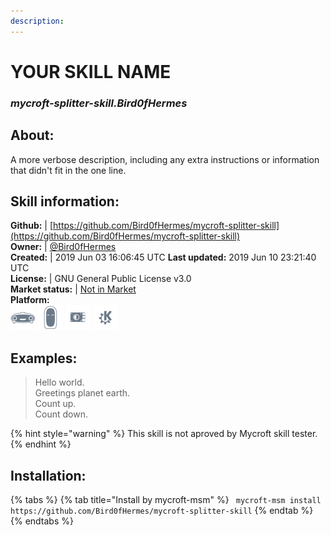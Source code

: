 ```yaml
--- 
description: 
---
```


# YOUR SKILL NAME  
### _mycroft-splitter-skill.Bird0fHermes_  
## About:  
A more verbose description, including any extra instructions or
information that didn't fit in the one line.

## Skill information:  
**Github:** | [https://github.com/Bird0fHermes/mycroft-splitter-skill](https://github.com/Bird0fHermes/mycroft-splitter-skill)  
**Owner:** | [@Bird0fHermes](https://github.com/Bird0fHermes)  
**Created:** | 2019 Jun 03 16:06:45 UTC  **Last updated:** 2019 Jun 10 23:21:40 UTC  
**License:** | GNU General Public License v3.0  
**Market status:** | [Not in Market](https://market.mycroft.ai/skill/)  
**Platform:**  
 ![](../.gitbook/assets/mark-1-icon.png)  ![](../.gitbook/assets/mark-2-icon.png)  ![](../.gitbook/assets/picroft-icon.png)  ![](../.gitbook/assets/kde.png)   
## Examples:  
> Hello world.  
> Greetings planet earth.  
> Count up.  
> Count down.  
  
{% hint style="warning" %}
This skill is not aproved by Mycroft skill tester.
{% endhint %}
    
## Installation:  
{% tabs %}
{% tab title="Install by mycroft-msm" %}
``` mycroft-msm install https://github.com/Bird0fHermes/mycroft-splitter-skill```
{% endtab %}
  {% endtabs %}
  